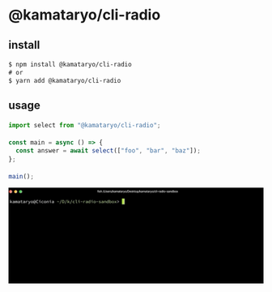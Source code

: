 # @kamataryo/cli-radio

## install

```shell
$ npm install @kamataryo/cli-radio
# or
$ yarn add @kamataryo/cli-radio
```

## usage

```typescript
import select from "@kamataryo/cli-radio";

const main = async () => {
  const answer = await select(["foo", "bar", "baz"]);
};

main();
```

![usage](./usage.gif)
